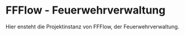 # FFFlow - Feuerwehrverwaltung

Hier ensteht die Projektinstanz von FFFlow, der Feuerwehrverwaltung.
